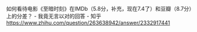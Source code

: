如何看待电影《至暗时刻》在IMDb（5.8分，补充，现在7.4了）和豆瓣（8.7分）上的分差？ - 我竟无言以对的回答 - 知乎
https://www.zhihu.com/question/263638942/answer/2332917441
